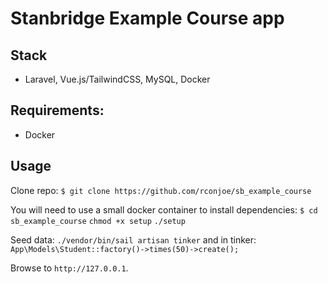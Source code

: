 # Stanbridge Example Course app

## Stack
- Laravel, Vue.js/TailwindCSS, MySQL, Docker

## Requirements:
- Docker

## Usage
Clone repo:
```$ git clone https://github.com/rconjoe/sb_example_course```

You will need to use a small docker container to install dependencies:
```$ cd sb_example_course```
```chmod +x setup```
```./setup```

Seed data:
```./vendor/bin/sail artisan tinker```
and in tinker:
```App\Models\Student::factory()->times(50)->create();```

Browse to `http://127.0.0.1`.
